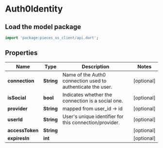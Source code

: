 # Auth0Identity

## Load the model package
```dart
import 'package:pieces_os_client/api.dart';
```

## Properties
Name | Type | Description | Notes
------------ | ------------- | ------------- | -------------
**connection** | **String** | Name of the Auth0 connection used to authenticate the user.  | [optional] 
**isSocial** | **bool** | Indicates whether the connection is a social one.  | [optional] 
**provider** | **String** | mapped from user_id  -> id | [optional] 
**userId** | **String** | User's unique identifier for this connection/provider. | [optional] 
**accessToken** | **String** |  | [optional] 
**expiresIn** | **int** |  | [optional] 




